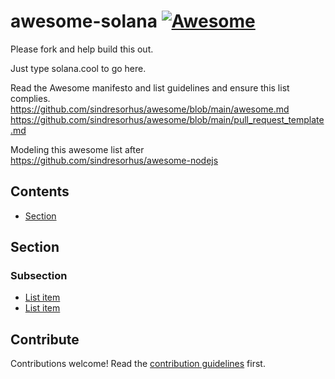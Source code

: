 # awesome-solana [![Awesome](https://awesome.re/badge.svg)](https://awesome.re)


Please fork and help build this out.

Just type solana.cool to go here.

Read the Awesome manifesto and list guidelines and ensure this list complies.
https://github.com/sindresorhus/awesome/blob/main/awesome.md
https://github.com/sindresorhus/awesome/blob/main/pull_request_template.md

Modeling this awesome list after https://github.com/sindresorhus/awesome-nodejs





## Contents

- [Section](#section)



## Section

### Subsection

- [List item](http://example.com)
- [List item](http://example.com)


## Contribute

Contributions welcome! Read the [contribution guidelines](contributing.md) first.
